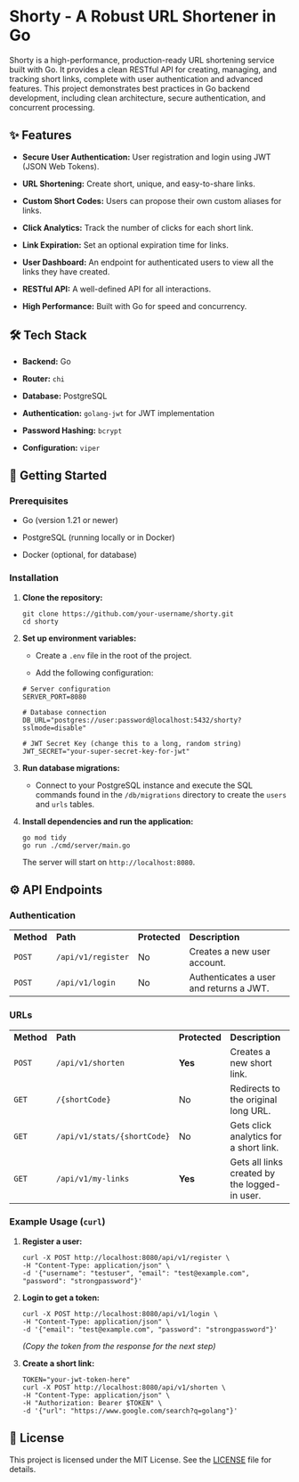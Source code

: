 # Shorty - A Robust URL Shortener in Go

Shorty is a high-performance, production-ready URL shortening service built with Go. It provides a clean RESTful API for creating, managing, and tracking short links, complete with user authentication and advanced features. This project demonstrates best practices in Go backend development, including clean architecture, secure authentication, and concurrent processing.

## ✨ Features

- **Secure User Authentication:** User registration and login using JWT (JSON Web Tokens).
    
- **URL Shortening:** Create short, unique, and easy-to-share links.
    
- **Custom Short Codes:** Users can propose their own custom aliases for links.
    
- **Click Analytics:** Track the number of clicks for each short link.
    
- **Link Expiration:** Set an optional expiration time for links.
    
- **User Dashboard:** An endpoint for authenticated users to view all the links they have created.
    
- **RESTful API:** A well-defined API for all interactions.
    
- **High Performance:** Built with Go for speed and concurrency.
    

## 🛠️ Tech Stack

- **Backend:** Go
    
- **Router:** `chi`
    
- **Database:** PostgreSQL
    
- **Authentication:** `golang-jwt` for JWT implementation
    
- **Password Hashing:** `bcrypt`
    
- **Configuration:** `viper`
    

## 🚀 Getting Started

### Prerequisites

- Go (version 1.21 or newer)
    
- PostgreSQL (running locally or in Docker)
    
- Docker (optional, for database)
    

### Installation

1. **Clone the repository:**
    
    ```
    git clone https://github.com/your-username/shorty.git
    cd shorty
    ```
    
2. **Set up environment variables:**
    
    - Create a `.env` file in the root of the project.
        
    - Add the following configuration:
        
    
    ```
    # Server configuration
    SERVER_PORT=8080
    
    # Database connection
    DB_URL="postgres://user:password@localhost:5432/shorty?sslmode=disable"
    
    # JWT Secret Key (change this to a long, random string)
    JWT_SECRET="your-super-secret-key-for-jwt"
    ```
    
3. **Run database migrations:**
    
    - Connect to your PostgreSQL instance and execute the SQL commands found in the `/db/migrations` directory to create the `users` and `urls` tables.
        
4. **Install dependencies and run the application:**
    
    ```
    go mod tidy
    go run ./cmd/server/main.go
    ```
    
    The server will start on `http://localhost:8080`.
    

## ⚙️ API Endpoints

### Authentication

|            |                    |               |                                         |
| ---------- | ------------------ | ------------- | --------------------------------------- |
| **Method** | **Path**           | **Protected** | **Description**                         |
| `POST`     | `/api/v1/register` | No            | Creates a new user account.             |
| `POST`     | `/api/v1/login`    | No            | Authenticates a user and returns a JWT. |

### URLs

|   |   |   |   |
|---|---|---|---|
|**Method**|**Path**|**Protected**|**Description**|
|`POST`|`/api/v1/shorten`|**Yes**|Creates a new short link.|
|`GET`|`/{shortCode}`|No|Redirects to the original long URL.|
|`GET`|`/api/v1/stats/{shortCode}`|No|Gets click analytics for a short link.|
|`GET`|`/api/v1/my-links`|**Yes**|Gets all links created by the logged-in user.|

### Example Usage (`curl`)

1. **Register a user:**
    
    ```
    curl -X POST http://localhost:8080/api/v1/register \
    -H "Content-Type: application/json" \
    -d '{"username": "testuser", "email": "test@example.com", "password": "strongpassword"}'
    ```
    
2. **Login to get a token:**
    
    ```
    curl -X POST http://localhost:8080/api/v1/login \
    -H "Content-Type: application/json" \
    -d '{"email": "test@example.com", "password": "strongpassword"}'
    ```
    
    _(Copy the token from the response for the next step)_
    
3. **Create a short link:**
    
    ```
    TOKEN="your-jwt-token-here"
    curl -X POST http://localhost:8080/api/v1/shorten \
    -H "Content-Type: application/json" \
    -H "Authorization: Bearer $TOKEN" \
    -d '{"url": "https://www.google.com/search?q=golang"}'
    ```
    

## 📄 License

This project is licensed under the MIT License. See the [LICENSE](https://www.google.com/search?q=LICENSE "null") file for details.
